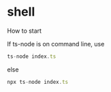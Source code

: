 # shell

How to start

If ts-node is on command line, use 
```ts
ts-node index.ts
```
else
```ts
npx ts-node index.ts
```